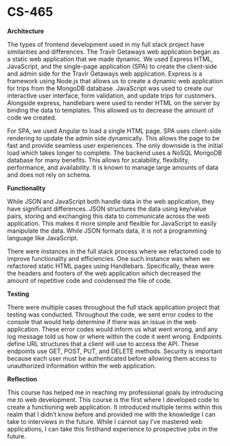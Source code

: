 # CS-465

**Architecture**

The types of frontend development used in my full stack project have similarities and differences. The Travlr Getaways web application began as a static web application that we made dynamic. We used Express 
HTML, JavaScript, and the single-page application (SPA) to create the client-side and admin side for the Travlr Getaways web application. Express is a framework using Node.js that allows us to create a dynamic 
web application for trips from the MongoDB database. JavaScript was used to create our interactive user interface, form validation, and update trips for customers. Alongside express, handlebars were used to 
render HTML on the server by binding the data to templates. This allowed us to decrease the amount of code we created.

For SPA, we used Angular to load a single HTML page. SPA uses client-side rendering to update the admin side dynamically. This allows the page to be fast and provide seamless user experiences. The only downside 
is the initial load which takes longer to complete. The backend uses a NoSQL MongoDB database for many benefits. This allows for scalability, flexibility, performance, and availability. It is known to manage 
large amounts of data and does not rely on schema.


**Functionality**

While JSON and JavaScript both handle data in the web application, they have significant differences. JSON structures the data using key/value pairs, storing and exchanging this data to communicate across the 
web application. This makes it more simple and flexible for JavaScript to easily manipulate the data. While JSON formats data, it is not a programming language like JavaScript. 

There were instances in the full stack process where we refactored code to improve functionality and efficiencies. One such instance was when we refactored static HTML pages using Handlebars. Specifically, these 
were the headers and footers of the web application which decreased the amount of repetitive code and condensed the file of code.


**Testing**

There were multiple cases throughout the full stack application project that testing was conducted. Throughout the code, we sent error codes to the console that would help determine if there was an issue in the 
web application. These error codes would inform us what went wrong, and any log message told us how or where within the code it went wrong. Endpoints define URL structures that a client will use to access the 
API. These endpoints use GET, POST, PUT, and DELETE methods. Security is important because each user must be authenticated before allowing them access to unauthorized information within the web application. 


**Reflection**

This course has helped me in reaching my professional goals by introducing me to web development. This course is the first where I developed code to create a functioning web application. It introduced multiple 
terms within this realm that I didn’t know before and provided me with the knowledge I can take to interviews in the future. While I cannot say I’ve mastered web applications, I can take this firsthand 
experience to prospective jobs in the future. 
